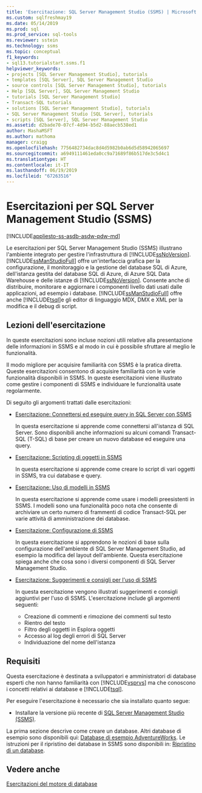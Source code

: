 ```yaml
---
title: 'Esercitazione: SQL Server Management Studio (SSMS) | Microsoft Docs'
ms.custom: sqlfreshmay19
ms.date: 05/14/2019
ms.prod: sql
ms.prod_service: sql-tools
ms.reviewer: sstein
ms.technology: ssms
ms.topic: conceptual
f1_keywords:
- sql13.tutorialstart.ssms.f1
helpviewer_keywords:
- projects [SQL Server Management Studio], tutorials
- templates [SQL Server], SQL Server Management Studio
- source controls [SQL Server Management Studio], tutorials
- Help [SQL Server], SQL Server Management Studio
- tutorials [SQL Server Management Studio]
- Transact-SQL tutorials
- solutions [SQL Server Management Studio], tutorials
- SQL Server Management Studio [SQL Server], tutorials
- scripts [SQL Server], SQL Server Management Studio
ms.assetid: d2bade70-07cf-4d94-b5d2-88aecb538ed1
author: MashaMSFT
ms.author: mathoma
manager: craigg
ms.openlocfilehash: 7756482734dac8d4d5982b0ab6d5d58942065697
ms.sourcegitcommit: a6949111461eda0cc9a71689f86b517de3c5d4c1
ms.translationtype: HT
ms.contentlocale: it-IT
ms.lasthandoff: 06/19/2019
ms.locfileid: "67263516"
---
```

# <a name="tutorials-for-sql-server-management-studio-ssms"></a>Esercitazioni per SQL Server Management Studio (SSMS)
[!INCLUDE[appliesto-ss-asdb-asdw-pdw-md](../../includes/appliesto-ss-asdb-asdw-pdw-md.md)]

Le esercitazioni per SQL Server Management Studio (SSMS) illustrano l'ambiente integrato per gestire l'infrastruttura di [!INCLUDE[ssNoVersion](../../includes/ssnoversion-md.md)]. [!INCLUDE[ssManStudioFull](../../includes/ssmanstudiofull-md.md)] offre un'interfaccia grafica per la configurazione, il monitoraggio e la gestione del database SQL di Azure, dell'istanza gestita del database SQL di Azure, di Azure SQL Data Warehouse e delle istanze di [!INCLUDE[ssNoVersion](../../includes/ssnoversion-md.md)]. Consente anche di distribuire, monitorare e aggiornare i componenti livello dati usati dalle applicazioni, ad esempio i database. [!INCLUDE[ssManStudioFull](../../includes/ssmanstudiofull-md.md)] offre anche [!INCLUDE[tsql](../../includes/tsql-md.md)]e gli editor di linguaggio MDX, DMX e XML per la modifica e il debug di script.  
  
## <a name="what-you-will-learn"></a>Lezioni dell'esercitazione  

In queste esercitazioni sono incluse nozioni utili relative alla presentazione delle informazioni in SSMS e al modo in cui è possibile sfruttare al meglio le funzionalità.
  
Il modo migliore per acquisire familiarità con SSMS è la pratica diretta. Queste esercitazioni consentono di acquisire familiarità con le varie funzionalità disponibili in SSMS.  In queste esercitazioni viene illustrato come gestire i componenti di SSMS e individuare le funzionalità usate regolarmente.  

Di seguito gli argomenti trattati dalle esercitazioni:


- [Esercitazione: Connettersi ed eseguire query in SQL Server con SSMS](connect-query-sql-server.md)

    In questa esercitazione si apprende come connettersi all'istanza di SQL Server. Sono disponibili anche informazioni su alcuni comandi Transact-SQL (T-SQL) di base per creare un nuovo database ed eseguire una query. 

- [Esercitazione: Scripting di oggetti in SSMS](scripting-ssms.md)

    In questa esercitazione si apprende come creare lo script di vari oggetti in SSMS, tra cui database e query. 

- [Esercitazione: Uso di modelli in SSMS](../template/templates-ssms.md)
   
    In questa esercitazione si apprende come usare i modelli preesistenti in SSMS. I modelli sono una funzionalità poco nota che consente di archiviare un certo numero di frammenti di codice Transact-SQL per varie attività di amministrazione dei database. 

- [Esercitazione: Configurazione di SSMS](ssms-configuration.md)

    In questa esercitazione si apprendono le nozioni di base sulla configurazione dell'ambiente di SQL Server Management Studio, ad esempio la modifica del layout dell'ambiente. Questa esercitazione spiega anche che cosa sono i diversi componenti di SQL Server Management Studio. 
  

- [Esercitazione: Suggerimenti e consigli per l'uso di SSMS](ssms-tricks.md)

    In questa esercitazione vengono illustrati suggerimenti e consigli aggiuntivi per l'uso di SSMS. L'esercitazione include gli argomenti seguenti:
    - Creazione di commenti e rimozione dei commenti sul testo
    - Rientro del testo
    - Filtro degli oggetti in Esplora oggetti
    - Accesso al log degli errori di SQL Server
    - Individuazione del nome dell'istanza 
 
  
## <a name="requirements"></a>Requisiti  
Questa esercitazione è destinata a sviluppatori e amministratori di database esperti che non hanno familiarità con [!INCLUDE[vsprvs](../../includes/vsprvs-md.md)] ma che conoscono i concetti relativi ai database e [!INCLUDE[tsql](../../includes/tsql-md.md)].  
  
Per eseguire l'esercitazione è necessario che sia installato quanto segue:  

  -   Installare la versione più recente di [SQL Server Management Studio (SSMS)](../download-sql-server-management-studio-ssms.md).  

La prima sezione descrive come creare un database. Altri database di esempio sono disponibili qui: [Database di esempio AdventureWorks](https://github.com/Microsoft/sql-server-samples/releases). Le istruzioni per il ripristino dei database in SSMS sono disponibili in: [Ripristino di un database](https://docs.microsoft.com/sql/relational-databases/backup-restore/restore-a-database-backup-using-ssms). 


  
## <a name="see-also"></a>Vedere anche  
[Esercitazioni del motore di database](../../relational-databases/database-engine-tutorials.md)          
  
  
  

